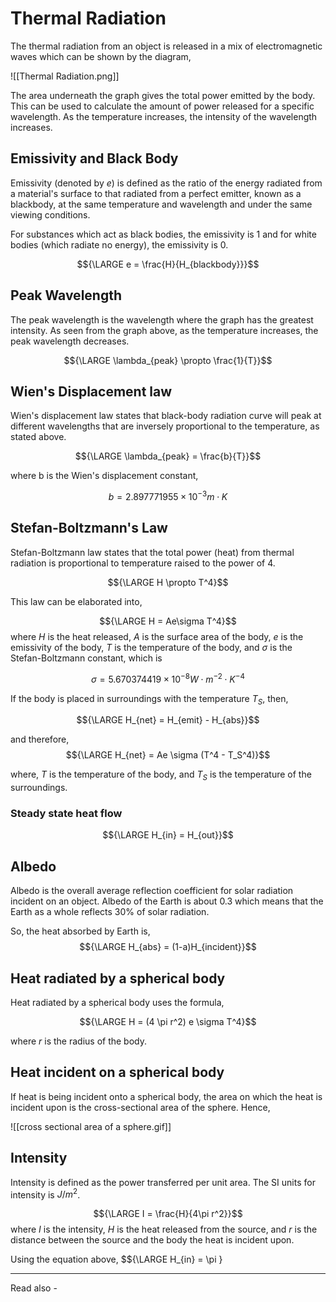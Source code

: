 # Thermal Radiation

The thermal radiation from an object is released in a mix of electromagnetic waves which can be shown by the diagram,

![[Thermal Radiation.png]]

The area underneath the graph gives the total power emitted by the body. This can be used to calculate the amount of power released for a specific wavelength. 
As the temperature increases, the intensity of the wavelength increases.

## Emissivity and Black Body
Emissivity (denoted by *e*) is defined as the ratio of the energy radiated from a material's surface to that radiated from a perfect emitter, known as a blackbody, at the same temperature and wavelength and under the same viewing conditions.

For substances which act as black bodies, the emissivity is 1 and for white bodies (which radiate no energy), the emissivity is 0.

$${\LARGE e = \frac{H}{H_{blackbody}}}$$

## Peak Wavelength

The peak wavelength is the wavelength where the graph has the greatest intensity. As seen from the graph above, as the temperature increases, the peak wavelength decreases.

$${\LARGE \lambda_{peak} \propto \frac{1}{T}}$$

## Wien's Displacement law

Wien's displacement law states that black-body radiation curve will peak at different wavelengths that are inversely proportional to the temperature, as stated above.

$${\LARGE \lambda_{peak} = \frac{b}{T}}$$

where b is the Wien's displacement constant,

$${b = 2.897771955 \times 10^{−3} m \cdot K}$$

## Stefan-Boltzmann's Law

Stefan-Boltzmann law states that the total power (heat) from thermal radiation is proportional to temperature raised to the power of 4.

$${\LARGE H \propto T^4}$$

This law can be elaborated into,

$${\LARGE H = Ae\sigma T^4}$$
where *H* is the heat released,
*A* is the surface area of the body,
*e* is the emissivity of the body,
*T* is the temperature of the body, and
${\sigma}$ is the Stefan-Boltzmann constant, which is

$${\sigma = 5.670374419×10^{−8} W\cdot m^{−2}\cdot K^{−4}}$$

If the body is placed in surroundings with the temperature ${T_S}$, then,

$${\LARGE H_{net} = H_{emit} - H_{abs}}$$

and therefore, 
$${\LARGE H_{net} = Ae \sigma (T^4 - T_S^4)}$$

where, *T* is the temperature of the body, and
${T_S}$ is the temperature of the surroundings.

### Steady state heat flow

$${\LARGE H_{in} = H_{out}}$$


## Albedo

Albedo is the overall average reflection coefficient for solar radiation incident on an object. Albedo of the Earth is about 0.3 which means that the Earth as a whole reflects 30% of solar radiation.

So, the heat absorbed by Earth is,
$${\LARGE H_{abs} = (1-a)H_{incident}}$$

## Heat radiated by a spherical body

Heat radiated by a spherical body uses the formula,

$${\LARGE H = (4 \pi r^2) e \sigma T^4}$$

where *r* is the radius of the body.

## Heat incident on a spherical body

If heat is being incident onto a spherical body, the area on which the heat is incident upon is the cross-sectional area of the sphere. Hence,

![[cross sectional area of a sphere.gif]]

## Intensity

Intensity is defined as the power transferred per unit area. The SI units for intensity is ${J/m^2}$.

$${\LARGE I = \frac{H}{4\pi r^2}}$$
where *I* is the intensity,
*H* is the heat released from the source, and
*r* is the distance between the source and the body the heat is incident upon.

Using the equation above,
$${\LARGE H_{in} = \pi }


---
Read also - 